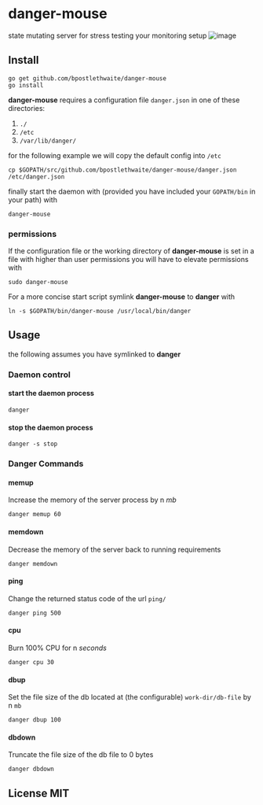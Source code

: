 # danger-mouse
state mutating server for stress testing your monitoring setup
![image](http://www.whatsupwhatson.com/wp-content/uploads/2014/12/danger-mouse.jpg)

## Install
```shell
go get github.com/bpostlethwaite/danger-mouse
go install
```
**danger-mouse** requires a configuration file `danger.json` in one of these directories:

1.  `./`
2.  `/etc`
3.  `/var/lib/danger/`

for the following example we will copy the default config into `/etc`
```shell
cp $GOPATH/src/github.com/bpostlethwaite/danger-mouse/danger.json /etc/danger.json
```
finally start the daemon with (provided you have included your `GOPATH/bin` in your path) with
```
danger-mouse
```

### permissions
If the configuration file or the working directory of **danger-mouse** is set in a file with higher than user permissions you will have to elevate permissions with
```shell
sudo danger-mouse
```

For a more concise start script symlink **danger-mouse** to **danger** with
```shell
ln -s $GOPATH/bin/danger-mouse /usr/local/bin/danger
```

## Usage
the following assumes you have symlinked to **danger**

### Daemon control
#### start the daemon process
```shell
danger
```

#### stop the daemon process
```shell
danger -s stop
```

### Danger Commands
#### memup
Increase the memory of the server process by n *mb*
```shell
danger memup 60
```

#### memdown
Decrease the memory of the server back to running requirements
```shell
danger memdown
```

#### ping
Change the returned status code of the url `ping/`
```shell
danger ping 500
```

#### cpu
Burn 100% CPU for n *seconds*
```shell
danger cpu 30
```

#### dbup
Set the file size of the db located at (the configurable) `work-dir/db-file` by n `mb`
```shell
danger dbup 100
```

#### dbdown
Truncate the file size of the db file to 0 bytes
```shell
danger dbdown
```

## License MIT
